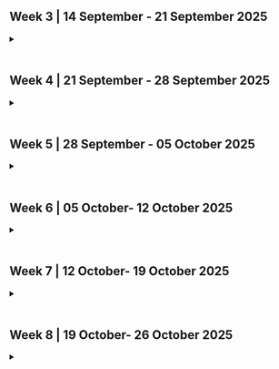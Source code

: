 ## Week 3 | 14 September - 21 September 2025

<details>
  <summary><h3></h3></summary>
<img alt="image" src="https://github.com/user-attachments/assets/81082832-fd23-498f-a71f-a92ffc87c36d" />

This week was fairly light in work, as we were meeting as a team for the first time, and brainstorming Project Requirements. This initial brainstorming was a collaborative effort. My specific contributions were to take the brainstorming notes, and write the foundational functional requirements, in a properly formatted list (i.e "The system shall ... ) in preparation for the class discussions on Wednesday. This was completed in a timely manner.
</details>


## Week 4 | 21 September - 28 September 2025

<details>
  <summary><h3></h3></summary>
<img alt="Screenshot 2025-09-28 125237" src="https://github.com/user-attachments/assets/e59bb8eb-ad89-4aef-bdab-592a7689c103" />

This week we spent a fair amount of time planning the System Architecture. I contributed an initial sketch to work off of, and my team members drew up a more detailed diagram. After our discussions with other teams on Wednesday, I suggested that we narrow our focus and draw up a more simplified System Architecture Design. Ethan and I got the new diagram started, and I finalized it. Later in the week, we held a team meeting and worked on formulating our Project Proposal. My main contribution here was brainstorming the workload distribution.

This week we had a few members pull a late night on Tuesday, in preparation for Wednesday's class, which left us scrambling a bit before the group discussions on Wednesday. This week we plan to have a team meeting on Monday, or Tuesday, in order to be better prepared for the class discussions on Wednesday.

We got the System Architecture Diagram finished earlier in the week, which allowed us to focus on the Project Proposal this weekend. Next week I think we should replicate this by ensuring the Data Flow Diagram is completed in a similarly timely fashion, to avoid last minute scrambling over the weekend.
</details>


## Week 5 | 28 September - 05 October 2025

<details>
  <summary><h3></h3></summary>
<img alt="Screenshot 2025-09-21 105740" src="https://github.com/user-attachments/assets/4ae2076e-66ab-435e-be0b-68e84a48ff87" />

### Team Activities
- Discussed and drew up Data Flow Diagram
- Participated in class discussion about the Data Flow Diagram, and received feedback from professor
- Finalized Data Flow Diagram

### What went well
- Data Flow Diagram helped team gain clarity on project, in greater detail
- Discussions with other teams revealed similar Data Flow Diagram solutions, increasing the team's confidence in our own solutions
- Despite not being able to attend team meeting, I was able to contribute to the Data Flow Diagram later in the week. This was thanks to our decision to have a team meeting earlier in the week, allowing for more flexibility

### What didn't go well
- I personally was not able to attend the team meeting on Tuesday, as personal schedule conflicted

### Next Week's Plans
- Begin assigning tasks to members and start coding
- Ensure GitHub branches are organized and a system is in place to ensure smooth project workflow in the future
</details>


## Week 6 | 05 October- 12 October 2025

<details>
  <summary><h3></h3></summary>
<img alt="Screenshot 2025-10-12 094847" src="https://github.com/user-attachments/assets/b9a90c01-6745-4ca8-9f85-03c1179af6a2" />

Last week was mostly spent on team meetings and assigning people to tasks. To do this, I drew up a revised Work Breakdown Structure after reviewing the finalized Milestone 1 requirements. Afterwards we held a team meeting to further hammer out the Work Breakdown Structure to come up with a distributed workload that the team was confident in. After this was achieved we moved onto initializing the project, and starting code contributions and reviews. Next sprint we plan to increase our frequency and volume of code contributions in order to establish a sustainable pace to complete all requirements for Milestone 1 within the deadline.

### Previous Week:
| Task  | Status | Notes |
| :---- | :------ | :------- |
| Revise WBS | Done | WBS has been finalized. |
| Build Database | In Progress | Initial database schema has been created. |

### Next Week:
| Task | Status | Notes |
| :---- | :----- | :------- |
| Build Database | In Progress | Expand database as needed. |
| Start R13 Code | Not Yet Started | "Output all key information for a project." |
</details>


## Week 7 | 12 October- 19 October 2025

<details>
  <summary><h3></h3></summary>
<img alt="Screenshot 2025-10-19 072935" src="https://github.com/user-attachments/assets/b4053925-8710-45cd-ad12-fba2e331e56f" />

This past week included Quiz #1 and, for many members of the team, midterms in other classes. As a result we chose not to overload everyone, and instead focused on furthering code contributions in our given areas of responsibility. This adjustment works contrary to our plan of increasing our frequency and volume of code contributions, slightly, but it was a good adjustment for everyone's overall workload. I've started the code for Requirement 13: "Output all key information for a project." Next sprint appears to be lighter on my personal overall workload, and as such I plan to contribute more code and code reviews, sooner in the week. We have also identified a small issue with regards to GitHub branches where we have been merging our features into main, rather than the develop branch. We plan to amend this in the upcoming week.

### Previous Week:
| Task  | Status | Notes |
| :---- | :------ | :------- |
| Start R13 Code | Completed | "Output all key information for a project." |

### Next Week:
| Task | Status | Notes |
| :---- | :----- | :------- |
| Reorganize GitHub Branches | Not Yet Started | Merge main into develop. |
| Start R15 Code | Not Yet Started | "Retrieve previously generated portfolio information." |
</details>


## Week 8 | 19 October- 26 October 2025

<details>
  <summary><h3></h3></summary>
<img alt="Screenshot 2025-10-26 093423" src="https://github.com/user-attachments/assets/632b8d6d-a569-4591-adfc-ca043d14583e" />

I failed to complete one of the tasks I set out to do from last week's log. Although our intention was to reorganize GitHub branches by merging the main branch into the develop branch, code contributions came out sooner than that could be completed. We decided that it would be smoother to complete this week's code contributions, and merge the aforementioned branches first thing next week. I did start, and complete the code for Requirement 15: "Retrieve previously generated portfolio information." It has been implemented in such a way that it can be safely change in the future to accomodate our project as we see fit. Next week I plan on getting main merged into develop first thing and, once that is complete, I will start the code for Requirement 16: "Retrieve previously generated resume item."

### Previous Week:
| Task | Status | Notes |
| :---- | :----- | :------- |
| Reorganize GitHub Branches | In Progress | Merge main into develop. |
| Start R15 Code | Completed | "Retrieve previously generated portfolio information." |

### Next Week:
| Task | Status | Notes |
| :---- | :----- | :------- |
| Reorganize GitHub Branches | Not Yet Started | Merge main into develop. |
| Start R16 Code | Not Yet Started | "Retrieve previously generated resume item." |
</details>
